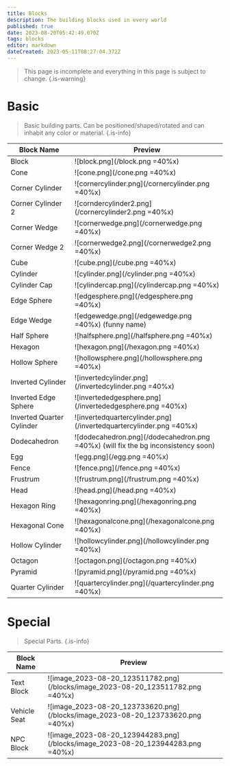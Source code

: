 ```yaml
---
title: Blocks
description: The building blocks used in every world
published: true
date: 2023-08-20T05:42:49.070Z
tags: blocks
editor: markdown
dateCreated: 2023-05-11T08:27:04.372Z
---
```


> This page is incomplete and everything in this page is subject to change.
{.is-warning}

# <i class="fa-regular fa-cube"></i> Basic
> Basic building parts. Can be positioned/shaped/rotated and can inhabit any color or material.
{.is-info}

| Block Name | Preview |
|-----|---------|
| Block | ![block.png](/block.png =40%x) |
| Cone | ![cone.png](/cone.png =40%x) |
| Corner Cylinder | ![cornercylinder.png](/cornercylinder.png =40%x) |
| Corner Cylinder 2 | ![corndercylinder2.png](/cornercylinder2.png =40%x) |
| Corner Wedge | ![cornerwedge.png](/cornerwedge.png =40%x) |
| Corner Wedge 2 | ![cornerwedge2.png](/cornerwedge2.png =40%x) |
| Cube | ![cube.png](/cube.png =40%x) |
| Cylinder | ![cylinder.png](/cylinder.png =40%x) |
| Cylinder Cap | ![cylindercap.png](/cylindercap.png =40%x) |
| Edge Sphere | ![edgesphere.png](/edgesphere.png =40%x) |
| Edge Wedge | ![edgewedge.png](/edgewedge.png =40%x) (funny name) |
| Half Sphere | ![halfsphere.png](/halfsphere.png =40%x) |
| Hexagon | ![hexagon.png](/hexagon.png =40%x) |
| Hollow Sphere | ![hollowsphere.png](/hollowsphere.png =40%x) |
| Inverted Cylinder | ![invertedcylinder.png](/invertedcylinder.png =40%x) |
| Inverted Edge Sphere | ![invertededgesphere.png](/invertededgesphere.png =40%x) |
| Inverted Quarter Cylinder | ![invertedquartercylinder.png](/invertedquartercylinder.png =40%x) |
| Dodecahedron | ![dodecahedron.png](/dodecahedron.png =40%x) (will fix the bg inconsistency soon)| 
| Egg | ![egg.png](/egg.png =40%x) |
| Fence | ![fence.png](/fence.png =40%x) |
| Frustrum | ![frustrum.png](/frustrum.png =40%x) |
| Head | ![head.png](/head.png =40%x) |
| Hexagon Ring | ![hexagonring.png](/hexagonring.png =40%x) |
| Hexagonal Cone | ![hexagonalcone.png](/hexagonalcone.png =40%x) |
| Hollow Cylinder | ![hollowcylinder.png](/hollowcylinder.png =40%x) |
| Octagon | ![octagon.png](/octagon.png =40%x) |
| Pyramid | ![pyramid.png](/pyramid.png =40%x) |
| Quarter Cylinder | ![quartercylinder.png](/quartercylinder.png =40%x) |

# <i class="fa-regular fa-wand-magic-sparkles"></i> Special
> Special Parts.
{.is-info}

| Block Name | Preview |
|-----|---------|
| Text Block | ![image_2023-08-20_123511782.png](/blocks/image_2023-08-20_123511782.png =40%x) |
| Vehicle Seat | ![image_2023-08-20_123733620.png](/blocks/image_2023-08-20_123733620.png =40%x) |
| NPC Block | ![image_2023-08-20_123944283.png](/blocks/image_2023-08-20_123944283.png =40%x) |